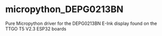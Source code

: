 # micropython_DEPG0213BN
Pure Micropython driver for the DEPG0213BN E-Ink display found on the TTGO T5 V2.3 ESP32 boards
